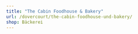 ```yaml
---
title: "The Cabin Foodhouse & Bakery"
url: /dovercourt/the-cabin-foodhouse-und-bakery/
shop: Bäckerei
---
```

